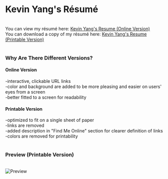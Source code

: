 <h1>Kevin Yang's Résumé</h1>
<br>
You can view my résumé here: <a href='https://kyblockstacking.github.io/Resume/' target='_blank'>Kevin Yang's Resume (Online Version)</a>
<br>
You can download a copy of my résumé here: <a href='https://github.com/kyblockstacking/Resume/files/2872484/KEVIN_YANG_Resume.pdf' target='_blank'>Kevin Yang's Resume (Printable Version)</a>
<br>
<br>
<h3>Why Are There Different Versions?</h3>
<h4><strong>Online Version</strong></h4>
-interactive, clickable URL links
<br>
-color and background are added to be more pleasing and easier on users' eyes from a screen
<br>
-better fitted to a screen for readability
<br>
<h4><strong>Printable Version</strong></h4>
-optimized to fit on a single sheet of paper
<br>
-links are removed
<br>
-added description in "Find Me Online" section for clearer definition of links
<br>
-colors are removed for printability
<br>
<br>
<h3>Preview (Printable Version)</h3>
<br>
<img alt='Preview' src='https://user-images.githubusercontent.com/40349734/52906738-2ea16600-3207-11e9-9a2a-5eaf24eb4c43.jpg'>
